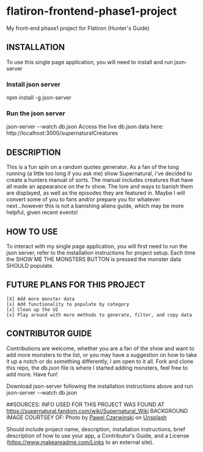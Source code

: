 # flatiron-frontend-phase1-project

My front-end phase1 project for Flatiron (Hunter's Guide)

## INSTALLATION

To use this single page application, you will need to install and run json-server

### Install json server

npm install -g json-server

### Run the json server

json-server --watch db.json
Access the live db.json data here:
http://localhost:3000/supernaturalCreatures

## DESCRIPTION

This is a fun spin on a random quotes generator. As a fan of the long running (a little too long if you ask me) show Supernatural, i've decided to create a hunters manual of sorts. The manual includes creatures that have all made an appearance on the tv show. The lore and ways to banish them are displayed, as well as the episodes they are featured in. Maybe I will convert some of you to fans and/or prepare you for whatever next...however this is not a banishing aliens guide, which may be more helpful, given recent events!

## HOW TO USE

To interact with my single page application, you will first need to run the json server, refer to the installation instructions for project setup. Each time the SHOW ME THE MONSTERS BUTTON is pressed the monster data SHOULD populate.

## FUTURE PLANS FOR THIS PROJECT

    [X] Add more monster data
    [x] Add functionality to populate by category
    [x] Clean up the UI
    [x] Play around with more methods to generate, filter, and copy data

## CONTRIBUTOR GUIDE

Contributions are welcome, whether you are a fan of the show and want to add more monsters to the list, or you may have a suggestion on how to take it up a notch or do something differently, I am open to it all.
Fork and clone this repo, the db.json file is where I started adding monsters, feel free to add more. Have fun!

Download json-server following the installation instructions above and run json-server --watch db.json

##SOURCES:
INFO USED FOR THIS PROJECT WAS FOUND AT https://supernatural.fandom.com/wiki/Supernatural_Wiki
BACKGROUND IMAGE COURTSEY OF: Photo by <a href="https://unsplash.com/@pawel_czerwinski?utm_source=unsplash&utm_medium=referral&utm_content=creditCopyText">Pawel Czerwinski</a> on <a href="https://unsplash.com/photos/F-BBfrbAkQQ?utm_source=unsplash&utm_medium=referral&utm_content=creditCopyText">Unsplash</a>

Should include project name, description, installation instructions, brief description of how to use your app, a Contributor's Guide, and a License (https://www.makeareadme.com/Links to an external site).

